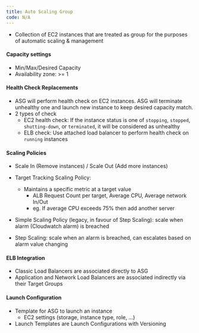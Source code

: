 ```yaml
---
title: Auto Scaling Group
code: N/A
---
```


* Collection of EC2 instances that are treated as group for the purposes of automatic scaling & management

#### Capacity settings

- Min/Max/Desired Capacity
- Availability zone: >= 1

#### Health Check Replacements

- ASG will perform health check on EC2 instances. ASG will terminate unhealthy one and launch new instance to keep desired capacity match.
- 2 types of check
  - EC2 health check: If the instance status is one of `stopping`, `stopped`, `shutting-down`, or `terminated`, it will be considered as unhealthy
  - ELB check: Use attached load balancer to perform health check on `running` instances

#### Scaling Policies

* Scale In (Remove instances) / Scale Out (Add more instances)
* Target Tracking Scaling Policy:
  * Maintains a specific metric at a target value 
    * ALB Request Count per target, Average CPU, Average network In/Out
    * eg. If average CPU exceeds 75% then add another server

* Simple Scaling Policy (legacy, in favour of Step Scaling): scale when alarm (Cloudwatch alarm) is breached
* Step Scaling: scale when an alarm is breached, can escalates based on alarm value changing

#### ELB Integration

* Classic Load Balancers are associated directly to ASG
* Application and Network Load Balancers are associated indirectly via their Target Groups

#### Launch Configuration

- Template for ASG to launch an instance
  - EC2 settings (storage, instance type, role, ...)
- Launch Templates are Launch Configurations with Versioning 